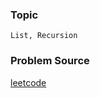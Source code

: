 ### Topic

    List, Recursion

### Problem Source

[leetcode](https://leetcode.com/problems/remove-duplicates-from-sorted-list/description/)
